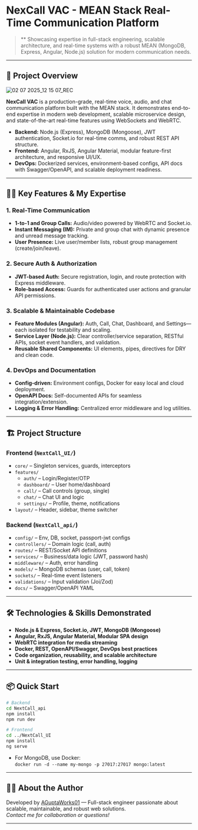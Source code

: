 # NexCall VAC - MEAN Stack Real-Time Communication Platform

> ** Showcasing expertise in full-stack engineering, scalable architecture, and real-time systems with a robust MEAN (MongoDB, Express, Angular, Node.js) solution for modern communication needs.

---

## 🚀 Project Overview

![02 07 2025_12 15 07_REC](https://github.com/user-attachments/assets/c69ed1ab-374d-4926-abf4-07c864b67098)


**NexCall VAC** is a production-grade, real-time voice, audio, and chat communication platform built with the MEAN stack. It demonstrates end-to-end expertise in modern web development, scalable microservice design, and state-of-the-art real-time features using WebSockets and WebRTC.

- **Backend:** Node.js (Express), MongoDB (Mongoose), JWT authentication, Socket.io for real-time comms, and robust REST API structure.
- **Frontend:** Angular, RxJS, Angular Material, modular feature-first architecture, and responsive UI/UX.
- **DevOps:** Dockerized services, environment-based configs, API docs with Swagger/OpenAPI, and scalable deployment readiness.

---

## 🧑‍💻 Key Features & My Expertise

### 1. Real-Time Communication
- **1-to-1 and Group Calls:** Audio/video powered by WebRTC and Socket.io.
- **Instant Messaging (IM):** Private and group chat with dynamic presence and unread message tracking.
- **User Presence:** Live user/member lists, robust group management (create/join/leave).

### 2. Secure Auth & Authorization
- **JWT-based Auth:** Secure registration, login, and route protection with Express middleware.
- **Role-based Access:** Guards for authenticated user actions and granular API permissions.

### 3. Scalable & Maintainable Codebase
- **Feature Modules (Angular):** Auth, Call, Chat, Dashboard, and Settings—each isolated for testability and scaling.
- **Service Layer (Node.js):** Clear controller/service separation, RESTful APIs, socket event handlers, and validation.
- **Reusable Shared Components:** UI elements, pipes, directives for DRY and clean code.

### 4. DevOps and Documentation
- **Config-driven:** Environment configs, Docker for easy local and cloud deployment.
- **OpenAPI Docs:** Self-documented APIs for seamless integration/extension.
- **Logging & Error Handling:** Centralized error middleware and log utilities.

---

## 🏗️ Project Structure

### Frontend (`NextCall_UI/`)
- `core/` – Singleton services, guards, interceptors
- `features/`
  - `auth/` – Login/Register/OTP
  - `dashboard/` – User home/dashboard
  - `call/` – Call controls (group, single)
  - `chat/` – Chat UI and logic
  - `settings/` – Profile, theme, notifications
- `layout/` – Header, sidebar, theme switcher

### Backend (`NextCall_api/`)
- `config/` – Env, DB, socket, passport-jwt configs
- `controllers/` – Domain logic (call, auth)
- `routes/` – REST/Socket API definitions
- `services/` – Business/data logic (JWT, password hash)
- `middleware/` – Auth, error handling
- `models/` – MongoDB schemas (user, call, token)
- `sockets/` – Real-time event listeners
- `validations/` – Input validation (Joi/Zod)
- `docs/` – Swagger/OpenAPI YAML

---

## 🛠️ Technologies & Skills Demonstrated

- **Node.js & Express, Socket.io, JWT, MongoDB (Mongoose)**
- **Angular, RxJS, Angular Material, Modular SPA design**
- **WebRTC integration for media streaming**
- **Docker, REST, OpenAPI/Swagger, DevOps best practices**
- **Code organization, reusability, and scalable architecture**
- **Unit & integration testing, error handling, logging**

---

## 📦 Quick Start

```bash
# Backend
cd NextCall_api
npm install
npm run dev

# Frontend
cd ../NextCall_UI
npm install
ng serve
```
- For MongoDB, use Docker:  
  `docker run -d --name my-mongo -p 27017:27017 mongo:latest`

---

## 👨‍💼 About the Author

Developed by [AGuptaWorks01](https://github.com/AGuptaWorks01) — Full-stack engineer passionate about scalable, maintainable, and robust web solutions.  
*Contact me for collaboration or questions!*

---
